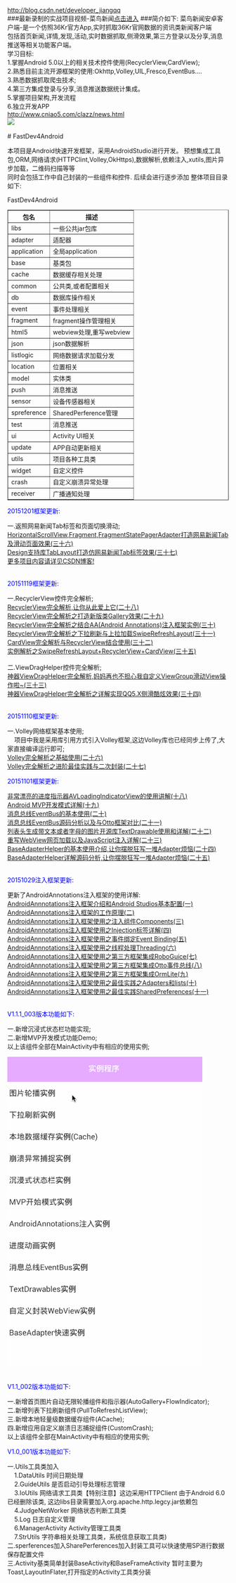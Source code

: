 http://blog.csdn.net/developer_jiangqq</br>
###最新录制的实战项目视频-菜鸟新闻<a href="http://www.cniao5.com/clazz/news.html">点击进入</a>
###简介如下:
菜鸟新闻安卓客户端-是一个仿照36Kr官方App,实时抓取36Kr官网数据的资讯类新闻客户端</br>
包括首页新闻,详情,发现,活动,实时数据抓取,侧滑效果,第三方登录以及分享,消息推送等相关功能客户端。</br>
学习目标:</br>
1.掌握Android 5.0以上的相关技术控件使用(RecyclerView,CardView);</br>
2.熟悉目前主流开源框架的使用:Okhttp,Volley,UIL,Fresco,EventBus....</br>
3.熟悉数据抓取爬虫技术;</br>
4.第三方集成登录与分享,消息推送数据统计集成。</br>
5.掌握项目架构,开发流程</br>
6.独立开发APP </br>
<a href="http://www.cniao5.com/clazz/news.html">http://www.cniao5.com/clazz/news.html</a></br>
<a href="http://www.cniao5.com/clazz/news.html"><img src="http://img.blog.csdn.net/20151208083154419"></a></br>

<p># FastDev4Android</p>
本项目是Android快速开发框架，采用AndroidStudio进行开发。
预想集成工具包,ORM,网络请求(HTTPClint,Volley,OkHttps),数据解析,依赖注入,xutils,图片异步加载，二维码扫描等等<br>
同时会包括工作中自己封装的一些组件和控件.
后续会进行逐步添加
整体项目目录如下:
<p>FastDev4Android</p>
<table border="1" cellspacing="1" style="border-collapse:collapse">
    <tr>
        <th>包名</th><th>描述</th>
    </tr>
    <tr><td>libs</td> <td>一些公共jar包库</td></tr>
    <tr><td>adapter</td><td>适配器</td></tr>
    <tr><td>application</td><td>全局application</td></tr>
    <tr><td>base</td><td>基类包</td></tr>
    <tr><td>cache</td><td>数据缓存相关处理</td></tr>
    <tr><td>common</td><td>公共类,或者配置相关</td></tr>
    <tr><td>db</td><td>数据库操作相关</td></tr>
    <tr><td>event</td><td>事件处理相关</td></tr>
    <tr><td>fragment</td><td>fragment操作管理相关</td></tr>
    <tr><td>html5</td><td>webview处理,重写webview</td></tr>
    <tr><td>json</td><td>json数据解析</td></tr>
    <tr><td>listlogic</td><td>网络数据请求加载分发</td></tr>
    <tr><td>location</td><td>位置相关</td></tr>
    <tr><td>model</td><td>实体类</td></tr>
    <tr><td>push</td><td>消息推送</td></tr>
    <tr><td>sensor</td><td>设备传感器相关</td></tr>
    <tr><td>spreference</td><td>SharedPerference管理</td></tr>
    <tr><td>test</td><td>消息推送</td></tr>
    <tr><td>ui</td><td>Activity UI相关</td></tr>
    <tr><td>update</td><td>APP自动更新相关</td></tr>
    <tr><td>utils</td><td>项目各种工具类</td></tr>
    <tr><td>widget</td><td>自定义控件</td></tr>
    <tr><td>crash</td><td>自定义崩溃异常处理</td></tr>
    <tr><td>receiver</td><td>广播通知处理</td></tr>
</table>

<p><a href="http://blog.csdn.net/developer_jiangqq" style="text-decoration: none;"  target="_blank"><span style="color:blue;">20151201框架更新:</span></a></p>
一.返照网易新闻Tab标签和页面切换滑动;<br/>
<a href="http://blog.csdn.net/developer_jiangqq/article/details/50145759" target="_blank">HorizontalScrollView,Fragment,FragmentStatePagerAdapter打造网易新闻Tab及滑动页面效果(三十六)</a></br>
<a href="http://blog.csdn.net/developer_jiangqq/article/details/50158985" target="_blank">Design支持库TabLayout打造仿网易新闻Tab标签效果(三十七)</a></br>
<a href="http://blog.csdn.net/developer_jiangqq" target="_blank">更多项目内容请详见CSDN博客!</a></br>
</br>

<p><a href="http://blog.csdn.net/developer_jiangqq" style="text-decoration: none;"  target="_blank"><span style="color:blue;">20151119框架更新:</span></a></p>
一.RecyclerView控件完全解析;<br/>
<a href="http://blog.csdn.net/developer_jiangqq/article/details/49927631" target="_blank">RecyclerView完全解析,让你从此爱上它(二十八)</a></br>
<a href="http://blog.csdn.net/developer_jiangqq/article/details/49946589" target="_blank">RecyclerView完全解析之打造新版类Gallery效果(二十九)</a></br>
<a href="http://blog.csdn.net/developer_jiangqq/article/details/49967587" target="_blank">RecyclerView完全解析之结合AA(Android Annotations)注入框架实例(三十)</a></br>
<a href="http://blog.csdn.net/developer_jiangqq/article/details/49992269" target="_blank">RecyclerView完全解析之下拉刷新与上拉加载SwipeRefreshLayout(三十一)</a></br>
<a href="http://blog.csdn.net/developer_jiangqq/article/details/50000733" target="_blank">CardView完全解析与RecyclerView结合使用(三十二)</a></br>
<a href="http://blog.csdn.net/developer_jiangqq/article/details/50087873" target="_blank">实例解析之SwipeRefreshLayout+RecyclerView+CardView(三十五)</a></br>
</br>
二.ViewDragHelper控件完全解析;<br/>
<a href="http://blog.csdn.net/developer_jiangqq/article/details/50033453" target="_blank">神器ViewDragHelper完全解析,妈妈再也不担心我自定义ViewGroup滑动View操作啦~(三十三)</a></br>
<a href="http://blog.csdn.net/developer_jiangqq/article/details/50043159" target="_blank">神器ViewDragHelper完全解析之详解实现QQ5.X侧滑酷炫效果(三十四)</a></br>
</br>


<p><a href="http://blog.csdn.net/developer_jiangqq" style="text-decoration: none;"  target="_blank"><span style="color:blue;">20151110框架更新:</span></a></p>
一.Volley网络框架基本使用;<br/>
&nbsp;&nbsp;&nbsp;&nbsp;项目中我是采用库引用方式引入Volley框架,这边Volley库也已经同步上传了,大家直接编译运行即可;<br/>
<a href="http://blog.csdn.net/developer_jiangqq/article/details/49797945" target="_blank">Volley完全解析之基础使用(二十六)</a></br>
<a href="http://blog.csdn.net/developer_jiangqq/article/details/49804487" target="_blank">Volley完全解析之进阶最佳实践与二次封装(二十七)</a></br>

<p><a href="http://blog.csdn.net/developer_jiangqq" style="text-decoration: none;"  target="_blank"><span style="color:blue;">20151101框架更新:</span></a></p>
<a href="http://blog.csdn.net/developer_jiangqq/article/details/49612399" target="_blank">非常漂亮的进度指示器AVLoadingIndicatorView的使用讲解(十八)</a></br>
<a href="http://blog.csdn.net/developer_jiangqq/article/details/49613861" target="_blank">Android MVP开发模式详解(十九)</a></br>
<a href="http://blog.csdn.net/developer_jiangqq/article/details/49617189" target="_blank">消息总线EventBus的基本使用(二十)</a></br>
<a href="http://blog.csdn.net/developer_jiangqq/article/details/49640153">消息总线EventBus源码分析以及与Otto框架对比(二十一)</a></br>
<a href="http://blog.csdn.net/developer_jiangqq/article/details/49680415" target="_blank">列表头生成带文本或者字母的图片开源库TextDrawable使用和详解(二十二)</a></br>
<a href="http://blog.csdn.net/developer_jiangqq/article/details/49687613" target="_blank">重写WebView网页加载以及JavaScript注入详解(二十三)</a></br>
<a href="http://blog.csdn.net/developer_jiangqq/article/details/49724999" target="_blank">BaseAdapterHelper的基本使用介绍,让你摆脱狂写一堆Adapter烦恼(二十四)</a></br>
<a href="http://blog.csdn.net/developer_jiangqq/article/details/49745257" target="_blank">BaseAdapterHelper详解源码分析,让你摆脱狂写一堆Adapter烦恼(二十五)</a></br>
<br/>

<p><a href="http://blog.csdn.net/developer_jiangqq" style="text-decoration: none;"  target="_blank"><span style="color:blue;">20151029注入框架更新:</span></a></p>
更新了AndroidAnnotations注入框架的使用详解:</br>
<a href="http://blog.csdn.net/developer_jiangqq/article/details/49468923" target="_blank">AndroidAnnnotations注入框架介绍和Android Studios基本配置(一)</a></br>
<a href="http://blog.csdn.net/developer_jiangqq/article/details/49471543" target="_blank">AndroidAnnnotations注入框架的工作原理(二)</a></br>
<a href="http://blog.csdn.net/developer_jiangqq/article/details/49490083" target="_blank">AndroidAnnnotations注入框架使用之注入组件Components(三)</a></br>
<a href="http://blog.csdn.net/developer_jiangqq/article/details/49497955" target="_blank">AndroidAnnnotations注入框架使用之Injection标签详解(四)</a></br>
<a href="http://blog.csdn.net/developer_jiangqq/article/details/49512513" target="_blank">AndroidAnnnotations注入框架使用之事件绑定Event Binding(五)</a></br>
<a href="http://blog.csdn.net/developer_jiangqq/article/details/49518299" target="_blank">AndroidAnnnotations注入框架使用之线程处理Threading(六)</a></br>
<a href="http://blog.csdn.net/developer_jiangqq/article/details/49530307" target="_blank">AndroidAnnnotations注入框架使用之第三方框架集成RoboGuice(七)</a></br>
<a href="http://blog.csdn.net/developer_jiangqq/article/details/49530731" target="_blank">AndroidAnnnotations注入框架使用之第三方框架集成Otto事件总线(八)</a></br>
<a href="http://blog.csdn.net/developer_jiangqq/article/details/49530971" target="_blank">AndroidAnnnotations注入框架使用之第三方框架集成OrmLite(九)</a></br>
<a href="http://blog.csdn.net/developer_jiangqq/article/details/49531669" target="_blank">AndroidAnnnotations注入框架使用之最佳实践之Adapters和lists(十)</a></br>
<a href="http://blog.csdn.net/developer_jiangqq/article/details/49583487" target="_blank">AndroidAnnnotations注入框架使用之最佳实践SharedPreferences(十一)</a></br>
<br/>

<p><a href="http://blog.csdn.net/developer_jiangqq" style="text-decoration: none;"  target="_blank"><span style="color:blue;">V1.1.1_003版本功能如下:</span></a></p>
一.新增沉浸式状态栏功能实现;<br/>
二.新增MVP开发模式功能Demo;<br/>
以上该组件全部在MainActivity中有相应的使用实例;<br/>

<img src="https://github.com/jiangqqlmj/FastDev4Android/blob/master/demo.gif"/><br/><br/>

<p><a href="http://blog.csdn.net/developer_jiangqq" style="text-decoration: none;"  target="_blank"><span style="color:blue;">V1.1_002版本功能如下:</span></a></p>
一.新增首页图片自动无限轮播组件和指示器(AutoGallery+FlowIndicator);<br/>
二.新增列表下拉刷新组件(PullToRefreshListView);<br/>
三.新增本地轻量级数据缓存组件(ACache);<br/>
四.新增应用自定义崩溃日志捕捉组件(CustomCrash);<br/>
以上该组件全部在MainActivity中有相应的使用实例;<br/>

<p><a href="http://blog.csdn.net/developer_jiangqq" style="text-decoration: none;"  target="_blank"><span style="color:blue;">V1.0_001版本功能如下:</span></a></p>
一.Utils工具类加入<br/>
&nbsp;&nbsp;&nbsp;&nbsp;1.DataUtils 时间日期处理<br/>
&nbsp;&nbsp;&nbsp;&nbsp;2.GuideUtils 是否启动引导处理标志管理<br/>
&nbsp;&nbsp;&nbsp;&nbsp;3.IoUtils 网络请求工具类【特别注意】这边采用HTTPClient 由于Android 6.0已经删除该类,
这边libs目录需要加入org.apache.http.legcy.jar依赖包<br/>
&nbsp;&nbsp;&nbsp;&nbsp;4.JudgeNetWorker 网络状态判断工具类<br/>
&nbsp;&nbsp;&nbsp;&nbsp;5.Log 日志自定义管理<br/>
&nbsp;&nbsp;&nbsp;&nbsp;6.ManagerActivity Activity管理工具类<br/>
&nbsp;&nbsp;&nbsp;&nbsp;7.StrUtils 字符串相关处理工具类，系统信息获取工具类)<br/>
二.sperferences加入SharePerferences加入封装工具可以快速使用SP进行数据保存配置文件<br/>
三.Activity基类简单封装BaseActivity和BaseFrameActivity 暂时主要为Toast,LayoutInFlater,打开指定的Activity工具类分装<br/>
<br/>


